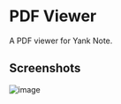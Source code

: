 # PDF Viewer

A PDF viewer for Yank Note.

## Screenshots

![image](https://user-images.githubusercontent.com/7115690/200560550-28c3447f-ba38-47d4-bf89-3cb18e16f0d9.png)
